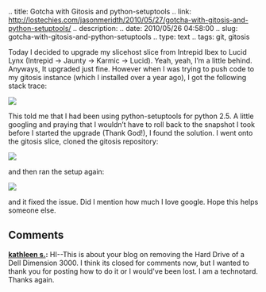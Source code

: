 .. title: Gotcha with Gitosis and python-setuptools
.. link: http://lostechies.com/jasonmeridth/2010/05/27/gotcha-with-gitosis-and-python-setuptools/
.. description: 
.. date: 2010/05/26 04:58:00
.. slug: gotcha-with-gitosis-and-python-setuptools
.. type: text
.. tags: git, gitosis


Today I decided to upgrade my slicehost slice from Intrepid Ibex to Lucid Lynx (Intrepid → Jaunty → Karmic → Lucid). Yeah, yeah, I’m a little behind. Anyways, It upgraded just fine. However when I was trying to push code to my gitosis instance (which I installed over a year ago), I got the following stack trace:

![](//lostechies.com/jasonmeridth/files/2011/03/Screen-shot-2010-05-27-at-12.06.50-AM.png)

This told me that I had been using python-setuptools for python 2.5. A little googling and praying that I wouldn’t have to roll back to the snapshot I took before I started the upgrade (Thank God!), I found the solution. I went onto the gitosis slice, cloned the gitosis repository:

![](//lostechies.com/jasonmeridth/files/2011/03/Screen-shot-2010-05-27-at-12.07.06-AM.png)

and then ran the setup again:

![](//lostechies.com/jasonmeridth/files/2011/03/Screen-shot-2010-05-27-at-12.09.48-AM.png)

and it fixed the issue. Did I mention how much I love google. Hope this helps someone else.

## Comments

**[kathleen s.](#484 "2010-08-22 22:11:46"):** HI--This is about your blog on removing the Hard Drive of a Dell Dimension 3000. I think its closed for comments now, but I wanted to thank you for posting how to do it or I would've been lost. I am a technotard. Thanks again.

